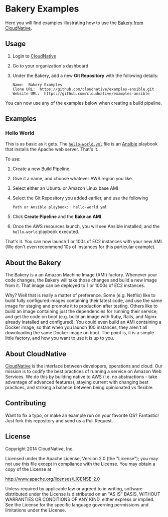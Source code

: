 # Bakery Examples

Here you will find examples illustrating how to use the [Bakery from CloudNative](https://cloudnative.io/).


## Usage

1.  Login to [CloudNative](https://cloudnative.io/)
1.  Go to your organization's dashboard
1.  Under the Bakery, add a new __Git Repository__ with the following details:

        Name:  Bakery Examples
        Clone URL:  https://github.com/cloudnative/examples-ansible.git
        Website URL:  https://github.com/cloudnative/examples-ansible
    
You can now use any of the examples below when creating a build pipeline.


## Examples

### Hello World

This is as basic as it gets. The [`hello-world.yml`](https://github.com/cloudnative/bakery-examples/blob/master/hello-world.yml) file is an [Ansible](https://github.com/ansible/ansible) playbook that installs the Apache web server. That's it.

To use:

1.  Create a new Build Pipeline.
1.  Give it a name, and choose whatever AWS region you like.
1.  Select either an Ubuntu or Amazon Linux base AMI
1.  Select the Git Repository you added earlier, and use the following

        Path or Ansible playbook:  hello-world.yml
    
1.  Click __Create Pipeline__ and the __Bake an AMI__
1.  Once the AWS resources launch, you will see Ansible installed, and the `hello-world` playbook executed.

That's it. You can now launch 1 or 100s of EC2 instances with your new AMI. (We don't even recommend 10s of instances for this particular example).


## About the Bakery

The Bakery is a an Amazon Machine Image (AMI) factory. Whenever your code changes, the Bakery will take those changes and build a new image from it. That image can be deployed to 1 or 1000s of EC2 instances. 

Why? Well that is really a matter of preference. Some (e.g. Netflix) like to build fully configured images containing their latest code, and use the same image for staging and promote it to production after testing. Others like to build an image containing just the dependencies for running their service, and get the code on boot (e.g. build an image with Ruby, Rails, and Nginx already installed and configured). You could even build an AMI containing a Docker image, so that when you launch 100 instances, they aren't all downloading the same Docker image on boot. The point is, it is a simple little factory, and how you want to use it is up to you.


## About CloudNative

[CloudNative](https://cloudnative.io/) is the interface between developers, operations and cloud. Our mission is to codify the best practices of running a service on Amazon Web Services. We do this by building native to AWS (i.e. no abstractions - take advantage of advanced features), staying current with changing best practices, and striking a balance between being opinionated vs flexible.


## Contributing

Want to fix a typo, or make an example run on your favorite OS? Fantastic! Just fork this repository and send us a Pull Request.


## License

Copyright 2014 CloudNative, Inc.

Licensed under the Apache License, Version 2.0 (the "License"); you may not use this file except in compliance with the License. You may obtain a copy of the License at

http://www.apache.org/licenses/LICENSE-2.0 

Unless required by applicable law or agreed to in writing, software distributed under the License is distributed on an "AS IS" BASIS, WITHOUT WARRANTIES OR CONDITIONS OF ANY KIND, either express or implied. See the License for the specific language governing permissions and limitations under the License.
